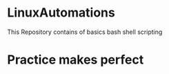 # LinuxAutomations
This Repository contains of basics bash shell scripting 
# Practice makes perfect
